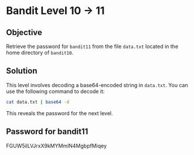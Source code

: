 # Bandit Level 10 → 11

## Objective
Retrieve the password for `bandit11` from the file `data.txt` located in the home directory of `bandit10`.

## Solution
 This level involves decoding a base64-encoded string in `data.txt`. You can use the following command to decode it:

```bash
cat data.txt | base64 -d
```

This reveals the password for the next level.

## Password for bandit11
FGUW5ilLVJrxX9kMYMmlN4MgbpfMiqey
